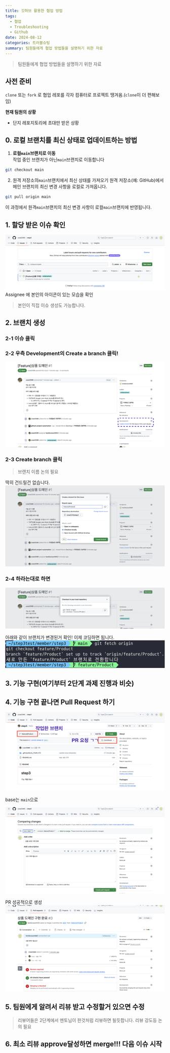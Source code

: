 ```yaml
---
title: 깃허브 활용한 협업 방법
tags:
  - 협업
  - Troubleshooting
  - Github
date: 2024-08-12
categories: 트러블슈팅
summary: 팀원들에게 협업 방법들을 설명하기 위한 자료
---
```

> 팀원들에게 협업 방법들을 설명하기 위한 자료
## 사전 준비

`clone` 또는 `fork` 로 협업 레포를 각자 컴퓨터로 프로젝트 땡겨옴.(`clone`이 더 편해보임)

**현재 팀원의 상황**

- 단지 레포지토리에 초대만 받은 상황

## 0. 로컬 브랜치를 최신 상태로 업데이트하는 방법

1. **로컬`main`브랜치로 이동**  
   작업 중인 브랜치가 아닌`main`브랜치로 이동합니다

```bash
git checkout main
```

2. 원격 저장소의`main`브랜치에서 최신 상태를 가져오기
   원격 저장소(예: GitHub)에서 메인 브랜치의 최신 변경 사항을 로컬로 가져옵니다.

```zsh
git pull origin main
```

이 과정에서 원격`main`브랜치의 최신 변경 사항이 로컬`main`브랜치에 반영됩니다.

## 1. 할당 받은 이슈 확인
![](2024-08-14%2010.16.41.png)
Assignee 에 본인의 아이콘이 있는 모습을 확인

> 본인이 직접 이슈 생성도 가능합니다.

## 2. 브랜치 생성

### 2-1 이슈 클릭

### 2-2 우측 Development의 Create a branch 클릭!
![](스크린샷%202024-08-14%2010.17.52.png)

### 2-3 Create branch 클릭

> 브랜치 이름 논의 필요

딱히 건드릴건 없습니다.
![](스크린샷%202024-08-14%2010.21.20.png)

### 2-4 하라는대로 하면
![](스크린샷%202024-08-14%2010.21.39.png)

아래와 같이 브랜치가 변경된거 확인! 이제 코딩하면 됩니다.
![](스크린샷%202024-08-14%2010.28.36.png)

## 3. 기능 구현(여기부터 2단계 과제 진행과 비슷)

## 4. 기능 구현 끝나면 Pull Request 하기
![](스크린샷%202024-08-14%2010.35.54.png)

base는 `main`으로

![](스크린샷%202024-08-14%2010.41.51.png)


PR 성공적으로 생성
![](스크린샷%202024-08-14%2010.42.40.png)

## 5. 팀원에게 알려서 리뷰 받고 수정할거 있으면 수정

> 리뷰어들은 2단계에서 멘토님이 한것처럼 리뷰하면 될듯합니다. 리뷰 강도등 논의 필요

## 6. 최소 리뷰 approve달성하면 merge!!! 다음 이슈 시작
